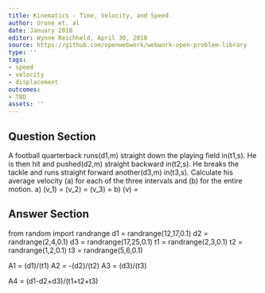 ```yaml
---
title: Kinematics - Time, Velocity, and Speed
author: Urone et. al
date: January 2018
editor: Wynne Reichheld, April 30, 2018
source: https://github.com/openwebwork/webwork-open-problem-library
type: ''
tags:
- speed
- velocity
- displacement
outcomes:
- TBD
assets: ''
---
```


## Question Section 

A football quarterback runs(d1,m) straight down the playing field in(t1,s). He is then hit and pushed(d2,m) straight backward in(t2,s). He breaks the tackle and runs straight forward another(d3,m) in(t3,s). Calculate his average velocity (a) for each of the three intervals and (b) for the entire motion.
a)
(v_1) =
(v_2) =
(v_3) =
b)
(v) =

## Answer Section

from random import randrange
d1 = randrange(12,17,0.1)
d2 = randrange(2,4,0.1)
d3 = randrange(17,25,0.1)
t1 = randrange(2,3,0.1)
t2 = randrange(1,2,0.1)
t3 = randrange(5,6,0.1)

A1 = (d1)/(t1)
A2 = -(d2)/(t2)
A3 = (d3)/(t3)

A4 = (d1-d2+d3)/(t1+t2+t3)